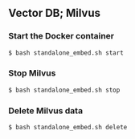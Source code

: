 ## Vector DB; Milvus
### Start the Docker container
```bash
$ bash standalone_embed.sh start
```

### Stop Milvus
```bash
$ bash standalone_embed.sh stop
```

### Delete Milvus data
```bash
$ bash standalone_embed.sh delete
```
